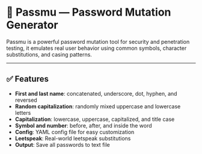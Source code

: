 # 🔐 Passmu — Password Mutation Generator

Passmu is a powerful password mutation tool for security and penetration testing, it emulates real user behavior using common symbols, character substitutions, and casing patterns.

---

## ✅ Features

- **First and last name**: concatenated, underscore, dot, hyphen, and reversed
- **Random capitalization**: randomly mixed uppercase and lowercase letters
- **Capitalization**: lowercase, uppercase, capitalized, and title case
- **Symbol and number**: before, after, and inside the word
- **Config**: YAML config file for easy customization
- **Leetspeak**: Real-world leetspeak substitutions
- **Output**: Save all passwords to text file
